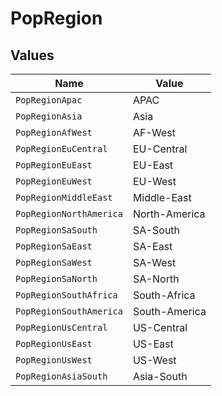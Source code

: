 # PopRegion


## Values

| Name                    | Value                   |
| ----------------------- | ----------------------- |
| `PopRegionApac`         | APAC                    |
| `PopRegionAsia`         | Asia                    |
| `PopRegionAfWest`       | AF-West                 |
| `PopRegionEuCentral`    | EU-Central              |
| `PopRegionEuEast`       | EU-East                 |
| `PopRegionEuWest`       | EU-West                 |
| `PopRegionMiddleEast`   | Middle-East             |
| `PopRegionNorthAmerica` | North-America           |
| `PopRegionSaSouth`      | SA-South                |
| `PopRegionSaEast`       | SA-East                 |
| `PopRegionSaWest`       | SA-West                 |
| `PopRegionSaNorth`      | SA-North                |
| `PopRegionSouthAfrica`  | South-Africa            |
| `PopRegionSouthAmerica` | South-America           |
| `PopRegionUsCentral`    | US-Central              |
| `PopRegionUsEast`       | US-East                 |
| `PopRegionUsWest`       | US-West                 |
| `PopRegionAsiaSouth`    | Asia-South              |
